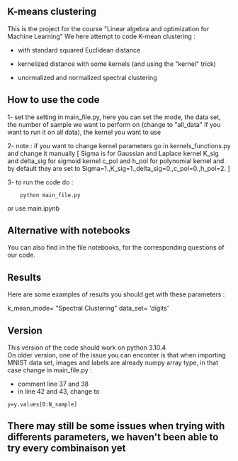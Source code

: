 ## K-means clustering

This is the project for the course "Linear algebra and optimization for Machine Learning"
We here attempt to code K-mean clustering :
 - with standard squared Euclidean distance
 - kernelized distance with some kernels (and using the "kernel" trick)

 - unormalized and normalized spectral clustering

## How to use the code
1- set the setting in main_file.py, here you can set the mode, the data set, the number of sample we want to perform on (change to "all_data" if you want to run it on all data), the kernel you want to use

2- note : if you want to change kernel parameters go in kernels_functions.py and change it manually
[       Sigma is for Gaussian and Laplace kernel
         K_sig and delta_sig for sigmoid kernel
         c_pol and h_pol for polynomial kernel
         and by default they are set to 
         Sigma=1.,K_sig=1.,delta_sig=0.,c_pol=0.,h_pol=2.  ]

3- to run the code do :
```shell script
    python main_file.py
```
or use main.ipynb

## Alternative with notebooks
You can also find in the file notebooks, for the corresponding questions of our code.


## Results
Here are some examples of results you should get with these parameters :

k_mean_mode= "Spectral Clustering" 
data_set= 'digits'


## Version
This version of the code should work on python 3.10.4  
On older version, one of the issue you can enconter is that when importing MNIST data set, images and labels are already numpy array type, in that case change in main_file.py :
- comment line 37 and 38
- in line 42 and 43, change to 
```X=X.values[0:N_sample]
y=y.values[0:N_sample]  
```

## There may still be some issues when trying with differents parameters, we haven't been able to try every combinaison yet
